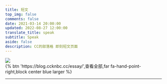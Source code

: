 ```yaml
---
title: 短文
top_img: false
comments: false
date: 2021-03-14 20:00:00
updated: 2022-08-27 12:00:00
translate_title: speak
subtitle: Speak
aside: false
description: CC的部落格 即刻短文页面
---
```

<!-- CSS -->
<link rel="stylesheet" href="https://cdn1.tianli0.top/npm/@waline/client/dist/waline.min.css"/>
<link rel="stylesheet" href="https://cdn1.tianli0.top/npm/highlight.js/styles/atom-one-dark.min.css" />
<div class='content'>
  <img src='https://bu.dusays.com/2022/05/01/626e88f349943.gif'>
</div>
{% btn 'https://blog.ccknbc.cc/essay/',查看全部,far fa-hand-point-right,block center blue larger %}
<hr />
<div class='ispeak-comment'></div>
<!-- JS -->
<script src="https://cdn1.tianli0.top/npm/@waline/client/dist/waline.min.js"></script>
<script src="https://cdn1.tianli0.top/npm/marked/marked.min.js"></script>
<script src="https://cdn1.tianli0.top/npm/highlight.js/highlight.min.js"></script>
<script>
  const searchParams = new URLSearchParams(window.location.search);
  const speakId = searchParams.get('q');
  const path = window.location.pathname;
  const apiURL = 'https://kkapi.ccknbc.cc/api/ispeak';
  const markedRender = (body, loading_img='https://bu.dusays.com/2022/05/01/626e88f349943.gif') => {
    const renderer = {
      image(href, title, text) {
        return `<a href="${href}" target="_blank" data-fancybox="group" class="fancybox">
            <img speak-src="${href}" src=${loading_img} alt='${text}'>
            </a>`
      }
    }
    marked.setOptions({
      renderer: new marked.Renderer(),
      highlight: function (code) {
        if (hljs) {
          return hljs.highlightAuto(code).value
        } else {
          return code
        }
      },
      pedantic: false,
      gfm: true,
      tables: true,
      breaks: true,
      sanitize: false,
      smartLists: true,
      smartypants: false,
      xhtml: false
    })
    marked.use({ renderer })
    return marked.parse(body)
  }
  fetch(`${apiURL}/get/${speakId}`)
  .then(response => response.json())
  .then(res => {
    const data = res.data;
    if(data){
      const {title,content} = data;
      const contentSub = content.substring(0, 30);
      document.querySelector('.content').innerHTML = markedRender(content);
      if(title){
        document.title = title;
      }
      Waline.init({
        el: '.ispeak-comment',
        path: path + '?q=' + speakId,
        pageTitle: title || contentSub,
        site: 'CC的部落格 即刻短文',
        useBackendConf: true,
        serverURL: 'https://waline.ccknbc.cc',
        pageSize: 10,
        requiredMeta: ["nick", "mail"],
        login: 'enable',
        dark: 'html[data-theme="dark"]',
        imageUploader: false,
        emoji:
          [
            "https://cdn1.tianli0.top/npm/sticker-heo/Sticker-100/",
            // "https://cdn1.tianli0.top/npm/telegram-gif/Telegram-Gif/",
            // "https://cdn1.tianli0.top/npm/@waline/emojis/tw-emoji/"
          ]
      })
    }
  });
</script>